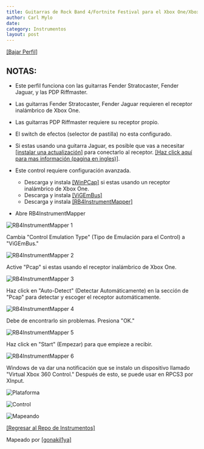 ```yaml
---
title: Guitarras de Rock Band 4/Fortnite Festival para el Xbox One/Xbox Series
author: Carl Mylo
date: 
category: Instrumentos
layout: post
---
```


[[Bajar Perfil]](https://github.com/hmxmilohax/rb3-pc/raw/main/instrument-repo/Xbox%20One%20Rock%20Band%20Guitar.7z)

## NOTAS:
* Este perfil funciona con las guitarras Fender Stratocaster, Fender Jaguar, y las PDP Riffmaster.
* Las guitarras Fender Stratocaster, Fender Jaguar requieren el receptor inalámbrico de Xbox One.
* Las guitarras PDP Riffmaster requiere su receptor propio.
* El switch de efectos (selector de pastilla) no esta configurado.
* Si estas usando una guitarra Jaguar, es posible que vas a necesitar [[instalar una actualización]](https://bit.ly/2UHzonU) para conectarlo al receptor. [[Haz click aquí para mas información (pagina en ingles)]](https://bit.ly/2UHzonU).
* Este control requiere configuración avanzada.
	* Descarga y instala [[WinPCap]](https://www.winpcap.org/install/bin/WinPcap_4_1_3.exe) si estas usando un receptor inalámbrico de Xbox One.
	* Descarga y instala [[ViGEmBus]](https://github.com/nefarius/ViGEmBus/releases/tag/v1.22.0)
	* Descarga y instala [[RB4InstrumentMapper]](https://github.com/TheNathannator/RB4InstrumentMapper/releases/tag/v4.0.4)

* Abre RB4InstrumentMapper

![RB4InstrumentMapper 1](https://raw.githubusercontent.com/hmxmilohax/rb3-pc/main/assets/images/instruments/rb4inst1.png "RB4InstrumentMapper 1")  

Cambia "Control Emulation Type" (Tipo de Emulación para el Control) a "ViGEmBus."

![RB4InstrumentMapper 2](https://raw.githubusercontent.com/hmxmilohax/rb3-pc/main/assets/images/instruments/rb4inst2.png "RB4InstrumentMapper 2")  

Active "Pcap" si estas usando el receptor inalámbrico de Xbox One.

![RB4InstrumentMapper 3](https://raw.githubusercontent.com/hmxmilohax/rb3-pc/main/assets/images/instruments/rb4inst3.png "RB4InstrumentMapper 3")  

Haz click en "Auto-Detect" (Detectar Automáticamente) en la sección de "Pcap" para detectar y escoger el receptor automáticamente.

![RB4InstrumentMapper 4](https://raw.githubusercontent.com/hmxmilohax/rb3-pc/main/assets/images/instruments/rb4inst4.png "RB4InstrumentMapper 4")  

Debe de encontrarlo sin problemas. Presiona "OK."

![RB4InstrumentMapper 5](https://raw.githubusercontent.com/hmxmilohax/rb3-pc/main/assets/images/instruments/rb4inst5.png "RB4InstrumentMapper 5")  

Haz click en "Start" (Empezar) para que empieze a recibir.

![RB4InstrumentMapper 6](https://raw.githubusercontent.com/hmxmilohax/rb3-pc/main/assets/images/instruments/rb4inst6.png "RB4InstrumentMapper 6")  

Windows de va dar una notificación que se instalo un dispositivo llamado "Virtual Xbox 360 Control." Después de esto, se puede usar en RPCS3 por XInput.


![Plataforma](https://raw.githubusercontent.com/hmxmilohax/rb3-pc/main/assets/images/instruments/xbx.png "Plataforma") 

![Control](https://raw.githubusercontent.com/hmxmilohax/rb3-pc/main/assets/images/instruments/xbxgtrscontroller.png "Control") 

![Mapeando](https://raw.githubusercontent.com/hmxmilohax/rb3-pc/main/assets/images/instruments/360rbgtrsmapping.png "Mapeando") 

[[Regresar al Repo de Instrumentos]](https://hmxmilohax.github.io/rb3-pc/english/instrumentrepo/#instrument-list)



Mapeado por [[gonakil1ya]](https://linktr.ee/Gonakil1ya)